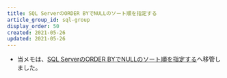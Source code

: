 ```yaml
---
title: SQL ServerのORDER BYでNULLのソート順を指定する
article_group_id: sql-group
display_order: 50
created: 2021-05-26
updated: 2021-05-26
---
```

- 当メモは、[SQL ServerのORDER BYでNULLのソート順を指定する](https://thinktwice.tech/it/sqlserver/specifying_the_sort_order_of_null_order_by_in_sql_server/)へ移管しました。